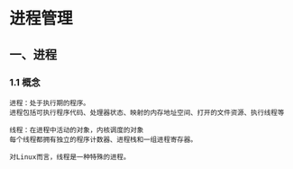 # 进程管理
## 一、进程
### 1.1 概念
    进程：处于执行期的程序。
    进程包括可执行程序代码、处理器状态、映射的内存地址空间、打开的文件资源、执行线程等
    
    线程：在进程中活动的对象，内核调度的对象
    每个线程都拥有独立的程序计数器、进程栈和一组进程寄存器。

    对Linux而言，线程是一种特殊的进程。
### 
